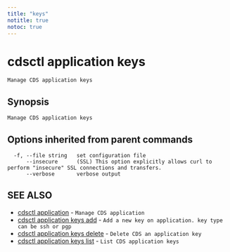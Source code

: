 ```yaml
---
title: "keys"
notitle: true
notoc: true
---
```

# cdsctl application keys

`Manage CDS application keys`

## Synopsis

`Manage CDS application keys`

## Options inherited from parent commands

```
  -f, --file string   set configuration file
      --insecure      (SSL) This option explicitly allows curl to perform "insecure" SSL connections and transfers.
      --verbose       verbose output
```

## SEE ALSO

* [cdsctl application](/docs/components/cdsctl/application/)	 - `Manage CDS application`
* [cdsctl application keys add](/docs/components/cdsctl/application/keys/add/)	 - `Add a new key on application. key type can be ssh or pgp`
* [cdsctl application keys delete](/docs/components/cdsctl/application/keys/delete/)	 - `Delete CDS an application key`
* [cdsctl application keys list](/docs/components/cdsctl/application/keys/list/)	 - `List CDS application keys`

